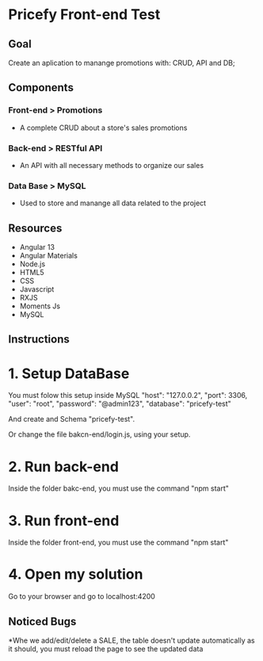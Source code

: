 # Pricefy Front-end Test

## Goal
Create an aplication to manange promotions with: CRUD, API and DB; 

## Components

### Front-end > Promotions
- A complete CRUD about a store's sales promotions

### Back-end > RESTful API
- An API with all necessary methods to organize our sales

### Data Base > MySQL
- Used to store and manange all data related to the project

## Resources
- Angular 13
- Angular Materials
- Node.js
- HTML5
- CSS
- Javascript
- RXJS
- Moments Js
- MySQL

## Instructions

# 1. Setup DataBase

You must folow this setup inside MySQL
    "host": "127.0.0.2",
    "port": 3306,
    "user": "root",
    "password": "@admin123",
    "database": "pricefy-test"
    
And create and Schema "pricefy-test".
    
Or change the file bakcn-end/login.js, using your setup.
    
# 2. Run back-end
Inside the folder bakc-end, you must use the command "npm start"

# 3. Run front-end
Inside the folder front-end, you must use the command "npm start"

# 4. Open my solution
Go to your browser and go to localhost:4200


## Noticed Bugs
  *Whe we add/edit/delete a SALE, the table doesn't update automatically as it should, you must reload the page to see the updated data

